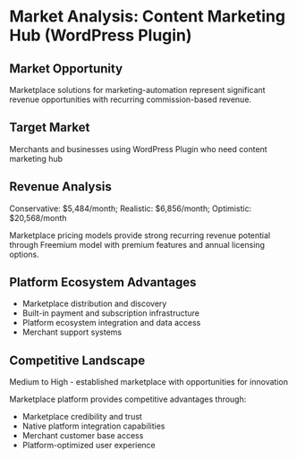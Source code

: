 # Market Analysis: Content Marketing Hub (WordPress Plugin)

## Market Opportunity
Marketplace solutions for marketing-automation represent significant revenue opportunities with recurring commission-based revenue.

## Target Market
Merchants and businesses using WordPress Plugin who need content marketing hub

## Revenue Analysis
Conservative: $5,484/month; Realistic: $6,856/month; Optimistic: $20,568/month

Marketplace pricing models provide strong recurring revenue potential through Freemium model with premium features and annual licensing options.

## Platform Ecosystem Advantages
- Marketplace distribution and discovery
- Built-in payment and subscription infrastructure
- Platform ecosystem integration and data access
- Merchant support systems

## Competitive Landscape
Medium to High - established marketplace with opportunities for innovation

Marketplace platform provides competitive advantages through:
- Marketplace credibility and trust
- Native platform integration capabilities
- Merchant customer base access
- Platform-optimized user experience
